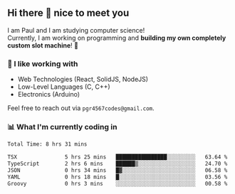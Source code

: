 ## Hi there 👋 nice to meet you

I am Paul and I am studying computer science!  
Currently, I am working on programming and **building my own completely custom slot machine**! 🎰

### 🔭 I like working with
- Web Technologies (React, SolidJS, NodeJS)
- Low-Level Languages (C, C++)
- Electronics (Arduino)

Feel free to reach out via `pgr4567codes@gmail.com`.

### 📊 What I'm currently coding in
<!--START_SECTION:waka-->

```txt
Total Time: 8 hrs 31 mins

TSX               5 hrs 25 mins   ████████████████░░░░░░░░░   63.64 %
TypeScript        2 hrs 6 mins    ██████▒░░░░░░░░░░░░░░░░░░   24.70 %
JSON              0 hrs 34 mins   █▓░░░░░░░░░░░░░░░░░░░░░░░   06.58 %
YAML              0 hrs 18 mins   █░░░░░░░░░░░░░░░░░░░░░░░░   03.56 %
Groovy            0 hrs 3 mins    ░░░░░░░░░░░░░░░░░░░░░░░░░   00.58 %
```

<!--END_SECTION:waka-->
